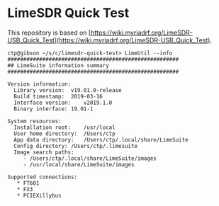 # LimeSDR Quick Test

This repository is based on [https://wiki.myriadrf.org/LimeSDR-USB_Quick_Test](https://wiki.myriadrf.org/LimeSDR-USB_Quick_Test).

```
ctp@gibson ~/s/c/limesdr-quick-test> LimeUtil --info
######################################################
## LimeSuite information summary
######################################################

Version information:
  Library version:	v19.01.0-release
  Build timestamp:	2019-03-16
  Interface version:	v2019.1.0
  Binary interface:	19.01-1

System resources:
  Installation root:	/usr/local
  User home directory:	/Users/ctp
  App data directory:	/Users/ctp/.local/share/LimeSuite
  Config directory:	/Users/ctp/.limesuite
  Image search paths:
     - /Users/ctp/.local/share/LimeSuite/images
     - /usr/local/share/LimeSuite/images

Supported connections:
   * FT601
   * FX3
   * PCIEXillybus
```
